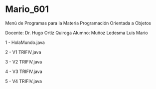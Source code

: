 # Mario_601

Menú de Programas para la Materia Programación Orientada a Objetos

Docente: Dr. Hugo Ortíz Quiroga
Alumno: Muñoz Ledesma Luis Mario

1 - HolaMundo.java

2 - V1 TRIFIV.java

3 - V2 TRIFIV.java

4 - V3 TRIFIV.java

5 - V4 TRIFIV.java
